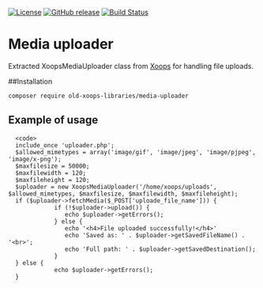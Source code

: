 [![License](https://img.shields.io/github/license/OldXoopsLibraries/media-uploader.svg?maxAge=2592000)](License.txt) [![GitHub release](https://img.shields.io/github/release/OldXoopsLibraries/media-uploader.svg?maxAge=2592000)](https://github.com/OldXoopsLibraries/media-uploader/releases) [![Build Status](https://travis-ci.org/OldXoopsLibraries/media-uploader.svg?branch=master)](https://travis-ci.org/OldXoopsLibraries/media-uploader)

# Media uploader

Extracted XoopsMediaUploader class from [Xoops](http://xoops.org) for handling file uploads.

##Installation

`composer require old-xoops-libraries/media-uploader`

## Example of usage

```php5
  <code>
  include_once 'uploader.php';
  $allowed_mimetypes = array('image/gif', 'image/jpeg', 'image/pjpeg', 'image/x-png');
  $maxfilesize = 50000;
  $maxfilewidth = 120;
  $maxfileheight = 120;
  $uploader = new XoopsMediaUploader('/home/xoops/uploads', $allowed_mimetypes, $maxfilesize, $maxfilewidth, $maxfileheight);
  if ($uploader->fetchMedia($_POST['uploade_file_name'])) {
             if (!$uploader->upload()) {
                echo $uploader->getErrors();
             } else {
                echo '<h4>File uploaded successfully!</h4>'
                echo 'Saved as: ' . $uploader->getSavedFileName() . '<br>';
                echo 'Full path: ' . $uploader->getSavedDestination();
             }
  } else {
             echo $uploader->getErrors();
  }
```